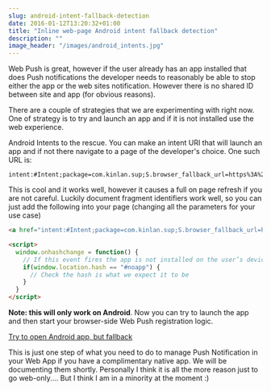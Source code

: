 ```yaml
---
slug: android-intent-fallback-detection
date: 2016-01-12T13:20:32+01:00
title: "Inline web-page Android intent fallback detection"
description: ""
image_header: "/images/android_intents.jpg"
---
```


Web Push is great, however if the user already has an app installed that does Push notifications the 
developer needs to reasonably be able to stop either the app or the web sites notification.  However there
is no shared ID between site and app (for obvious reasons).

There are a couple of strategies that we are experimenting with right now. One of strategy is to try and launch
an app and if it is not installed use the web experience.

Android Intents to the rescue. You can make an intent URI that will launch an app and if not there navigate
to a page of the developer's choice. One such URL is:

    intent:#Intent;package=com.kinlan.sup;S.browser_fallback_url=https%3A%2F%2Fpaul.kinlan.me
    
This is cool and it works well, however it causes a full on page refresh if you are not careful.  Luckily
document fragment identifiers work well, so you can just add the following into your page (changing all the
parameters for your use case)

```html
<a href="intent:#Intent;package=com.kinlan.sup;S.browser_fallback_url=https%3A%2F%2Fpaul.kinlan.me%2Fandroid-intent-fallback-detection%2F%23noapp;end">Try to open app, but fallback</a>

<script>
  window.onhashchange = function() {
    // If this event fires the app is not installed on the user’s device.
    if(window.location.hash == "#noapp") {
      // Check the hash is what we expect it to be   
    }
  }
</script>
```

**Note: this will only work on Android**. Now you can try to launch the app and then start your browser-side 
Web Push registration logic.

<a href="intent:#Intent;package=com.kinlan.sup;S.browser_fallback_url=https%3A%2F%2Fpaul.kinlan.me%2Fandroid-intent-fallback-detection%2F%23noapp;end">Try to open Android app, but fallback</a>

<script>
  window.onhashchange = function() {
    // If this event fires the app is not installed on the user’s device.
    if(window.location.hash == "#noapp") {
      alert('The app didn\'t launch');
    }
  }
</script>

This is just one step of what you need to do to manage Push Notification in your Web App if you have a complimentary
native app.  We will be documenting them shortly.  Personally I think it is all the more reason just
to go web-only.... But I think I am in a minority at the moment :)

